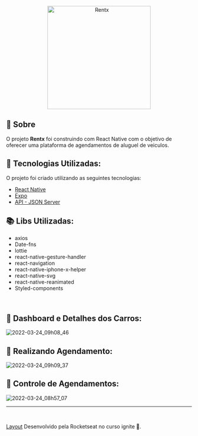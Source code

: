 <p align="center">
   <img src="./.github/Logotipo.png" alt="Rentx" width="280"/>
</p>

## 🔖 Sobre

O projeto **Rentx** foi construindo com React Native com o objetivo de oferecer uma plataforma de agendamentos de aluguel de veiculos.


## 🚀 Tecnologias Utilizadas:
O projeto foi criado utilizando as seguintes tecnologias:
- [React Native](https://reactnative.dev/)
- [Expo](https://expo.dev/)
- [API - JSON Server](https://www.npmjs.com/package/json-server)


## 📚 Libs Utilizadas:
- axios
- Date-fns
- lottie
- react-native-gesture-handler
- react-navigation
- react-native-iphone-x-helper
- react-native-svg
- react-native-reanimated
- Styled-components


<br />

## 🚀 Dashboard e Detalhes dos Carros:

![2022-03-24_09h08_46](https://user-images.githubusercontent.com/58046326/159913140-5d4a3aad-aa30-4aed-8f97-4f640b39aa62.gif)



## 🚀 Realizando Agendamento:

![2022-03-24_09h09_37](https://user-images.githubusercontent.com/58046326/159913269-2f31496d-e4f9-4c2b-82f5-39e86b7ba464.gif)



## 🚀 Controle de Agendamentos:

![2022-03-24_08h57_07](https://user-images.githubusercontent.com/58046326/159912195-84606a08-680c-4a96-be4d-2eb4baac5e9f.gif)




---


<br />

[Layout](https://www.figma.com/file/4ojyGi2mGuQaGK0sUHMAqB/RentX-Ignite?node-id=0%3A1) Desenvolvido pela Rocketseat no curso ignite 💜.


